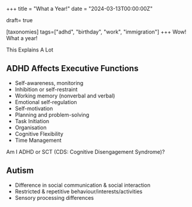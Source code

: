 +++
title = "What a Year!"
date = "2024-03-13T00:00:00Z"

draft= true

[taxonomies]
tags=["adhd", "birthday", "work", "immigration"]
+++
Wow! What a year!

This Explains A Lot

## ADHD Affects Executive Functions

- Self-awareness, monitoring
- Inhibition or self-restraint
- Working memory (nonverbal and verbal)
- Emotional self-regulation
- Self-motivation
- Planning and problem-solving
- Task Initiation
- Organisation
- Cognitive Flexibility
- Time Management

Am I ADHD or SCT (CDS: Cognitive Disengagement Syndrome)?

## Autism

- Difference in social communication & social interaction
- Restricted & repetitive behaviour/interests/activities
- Sensory processing differences
